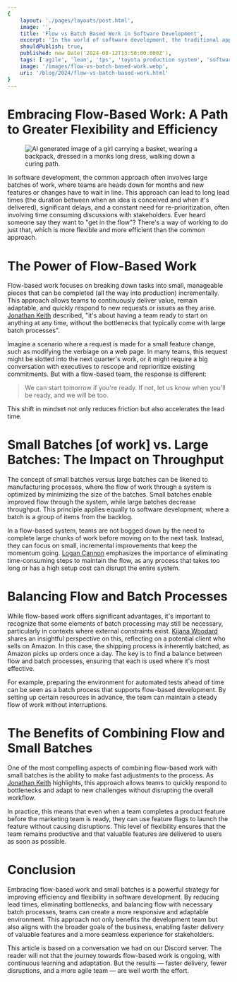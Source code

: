 ```yaml
---
{
    layout: './pages/layouts/post.html',
    image: '',
    title: 'Flow vs Batch Based Work in Software Development',
    excerpt: 'In the world of software development, the traditional approach often involves large batches of work, where teams are booked up for months and new features or changes have to wait in line. This approach can lead to long lead times, significant delays, and a constant need for re-prioritization, often involving lengthy discussions with stakeholders.',
    shouldPublish: true,
    published: new Date('2024-08-12T13:50:00.000Z'),
    tags: ['agile', 'lean', 'tps', 'toyota production system', 'software', 'flexible'],
    image: '/images/flow-vs-batch-based-work.webp',
    uri: '/blog/2024/flow-vs-batch-based-work.html'
}
---
```

# Embracing Flow-Based Work: A Path to Greater Flexibility and Efficiency

<figure>
    <img class="full-width" src="images/flow-vs-batch-based-work.webp" alt="AI generated image of a girl carrying a basket, wearing a backpack, dressed in a monks long dress, walking down a curing path." />
</figure>

In software development, the common approach often involves large batches of work, where teams are heads down for months and new features or changes have to wait in line. This approach can lead to long lead times (the duration between when an idea is conceived and when it's delivered), significant delays, and a constant need for re-prioritization, often involving time consuming discussions with stakeholders. Ever heard someone say they want to "get in the flow"? There's a way of working to do just that, which is more flexible and more efficient than the common approach.

# The Power of Flow-Based Work

Flow-based work focuses on breaking down tasks into small, manageable pieces that can be completed (all the way into production) incrementally. This approach allows teams to continuously deliver value, remain adaptable, and quickly respond to new requests or issues as they arise. [Jonathan Keith](ttps://www.linkedin.com/in/jonathanrkeith/ "Jonathan's LinkedIn Profile") described, "it's about having a team ready to start on anything at any time, without the bottlenecks that typically come with large batch processes".

Imagine a scenario where a request is made for a small feature change, such as modifying the verbiage on a web page. In many teams, this request might be slotted into the next quarter's work, or it might require a big conversation with executives to rescope and reprioritize existing commitments. But with a flow-based team, the response is different:

> We can start tomorrow if you're ready. If not, let us know when you'll be ready, and we will be too.

This shift in mindset not only reduces friction but also accelerates the lead time.

# Small Batches [of work] vs. Large Batches: The Impact on Throughput

The concept of small batches versus large batches can be likened to manufacturing processes, where the flow of work through a system is optimized by minimizing the size of the batches. Small batches enable improved flow through the system, while large batches decrease throughput. This principle applies equally to software development; where a batch is a group of items from the backlog.

In a flow-based system, teams are not bogged down by the need to complete large chunks of work before moving on to the next task. Instead, they can focus on small, incremental improvements that keep the momentum going. [Logan Cannon](https://www.linkedin.com/in/logandell/ "Logan's LinkedIn Profile") emphasizes the importance of eliminating time-consuming steps to maintain the flow, as any process that takes too long or has a high setup cost can disrupt the entire system.

# Balancing Flow and Batch Processes

While flow-based work offers significant advantages, it's important to recognize that some elements of batch processing may still be necessary, particularly in contexts where external constraints exist. [Kijana Woodard](https://www.linkedin.com/in/kijanawoodard/ "Kijana's LinkedIn Profile") shares an insightful perspective on this, reflecting on a potential client who sells on Amazon. In this case, the shipping process is inherently batched, as Amazon picks up orders once a day. The key is to find a balance between flow and batch processes, ensuring that each is used where it's most effective.

For example, preparing the environment for automated tests ahead of time can be seen as a batch process that supports flow-based development. By setting up certain resources in advance, the team can maintain a steady flow of work without interruptions.

# The Benefits of Combining Flow and Small Batches

One of the most compelling aspects of combining flow-based work with small batches is the ability to make fast adjustments to the process. As [Jonathan Keith](ttps://www.linkedin.com/in/jonathanrkeith/ "Jonathan's LinkedIn Profile") highlights, this approach allows teams to quickly respond to bottlenecks and adapt to new challenges without disrupting the overall workflow.

In practice, this means that even when a team completes a product feature before the marketing team is ready, they can use feature flags to launch the feature without causing disruptions. This level of flexibility ensures that the team remains productive and that valuable features are delivered to users as soon as possible.

# Conclusion

Embracing flow-based work and small batches is a powerful strategy for improving efficiency and flexibility in software development. By reducing lead times, eliminating bottlenecks, and balancing flow with necessary batch processes, teams can create a more responsive and adaptable environment. This approach not only benefits the development team but also aligns with the broader goals of the business, enabling faster delivery of valuable features and a more seamless experience for stakeholders.

This article is based on a conversation we had on our Discord server. The reader will not that the journey towards flow-based work is ongoing, with continuous learning and adaptation. But the results — faster delivery, fewer disruptions, and a more agile team — are well worth the effort.
